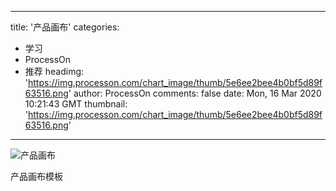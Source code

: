 
---
title: '产品画布'
categories: 
 - 学习
 - ProcessOn
 - 推荐
headimg: 'https://img.processon.com/chart_image/thumb/5e6ee2bee4b0bf5d89f63516.png'
author: ProcessOn
comments: false
date: Mon, 16 Mar 2020 10:21:43 GMT
thumbnail: 'https://img.processon.com/chart_image/thumb/5e6ee2bee4b0bf5d89f63516.png'
---

<div>   
<img class="thumb" alt="产品画布" src="https://img.processon.com/chart_image/thumb/5e6ee2bee4b0bf5d89f63516.png" referrerpolicy="no-referrer">
<p>产品画布模板</p>  
</div>
            